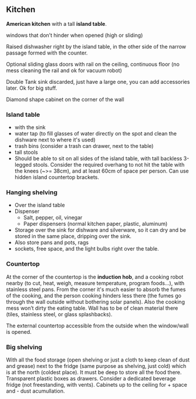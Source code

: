 ## Kitchen
**American kitchen** with a tall **island table**.

windows that don’t hinder when opened (high or sliding)

Raised dishwasher right by the island table, in the other side of the narrow passage formed with the counter.

Optional sliding glass doors with rail on the ceiling, continuous floor (no mess cleaning the rail and ok for vacuum robot)

Double Tank sink discarded, just have a large one, you can add accessories later. Ok for big stuff.

Diamond shape cabinet on the corner of the wall

### Island table
- with the sink
- water tap (to fill glasses of water directly on the spot and clean the dishware next to where it's used)
- trash bins (consider a trash can drawer, next to the table)
- tall stools
- Should be able to sit on all sides of the island table, with tall backless 3-legged stools. Consider the required overhang to not hit the table with the knees (~>= 38cm), and at least 60cm of space per person. Can use hidden island countertop brackets. 

### Hanging shelving
- Over the island table
- Dispenser
    - Salt, pepper, oil, vinegar
    - Paper dispensers (normal kitchen paper, plastic, aluminum)
- Storage over the sink for dishware and silverware, so it can dry and be stored in the same place, dripping over the sink.
- Also store pans and pots, rags
- sockets, free space, and the light bulbs right over the table.

### Countertop
At the corner of the countertop is the **induction hob**, and a cooking robot nearby (to cut, heat, weigh, measure temperature, program foods...), with stainless steel pans. From the corner it's much easier to absorb the fumes of the cooking, and the person cooking hinders less there (the fumes go through the wall outside without bothering solar panels). Also the cooking mess won’t dirty the eating table. Wall has to be of clean material there (tiles, stainless steel, or glass splashbacks).

The external countertop accessible from the outside when the window/wall is opened.

### Big shelving
With all the food storage (open shelving or just a cloth to keep clean of dust and grease) next to the fridge (same purpose as shelving, just cold) which is at the north (coldest place). It must be deep to store all the food there. Transparent plastic boxes as drawers. Consider a dedicated beverage fridge (not freestanding, with vents). Cabinets up to the ceiling for + space and - dust acumullation.